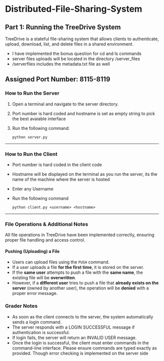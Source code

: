 # Distributed-File-Sharing-System


## **Part 1: Running the TreeDrive System**
TreeDrive is a stateful file-sharing system that allows clients to authenticate, upload, download, list, and delete files in a shared environment.

- I have implemented the bonus question for cd and ls commands
- server files uploads will be located in the directory /server_files
- /serverfiles includes the metadata.txt file as well

## Assigned Port Number: 8115-8119

### **How to Run the Server**
1. Open a terminal and navigate to the server directory.
2. Port number is hard coded and hostname is set as empty string to pick the best avaiable interface
3. Run the following command:
  
      ```
      python server.py
      ```

---

### **How to Run the Client**
-  Port number is hard coded in the client code
-  Hostname will be displayed on the terminal as you run the server, its the name of the machine where the server is hosted
-  Enter any Username
-  Run the following command

      ```
      python client.py <username> <hostname>
      ```
  
--- 

### **File Operations & Additional Notes**
All file operations in TreeDrive have been implemented correctly, ensuring proper file handling and access control.

#### **Pushing (Uploading) a File**
- Users can upload files using the `PUSH` command.
- If a user uploads a file **for the first time**, it is stored on the server.
- If the **same user** attempts to push a file with the **same name**, the existing file will be **overwritten**.
- However, if a **different user** tries to push a file that **already exists on the server** (owned by another user), the operation will be **denied** with a proper error message.

### Grader Notes
- As soon as the client connects to the server, the system automatically sends a login command.
- The server responds with a LOGIN SUCCESSFUL message if authentication is successful.
- If login fails, the server will return an INVALID USER message.
- Once the login is successful, the client must enter commands in the command-line interface. Please ensure commands are typed exactly as provided. Though error checking is implemented on the server side




